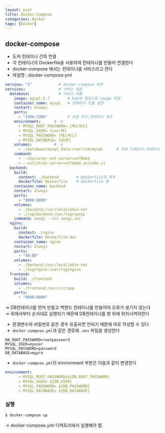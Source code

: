 ```yaml
---
layout: post
title: Docker-Compose
categories: Docker
tags: [Docker]
---
```


## docker-compose 
  * 도커 컨테이너 간의 연결
  * 각 컨테이너의 Dockerfile을 사용하여 컨테이너를 만들어 연결한다
  * docker-compose 에서는 컨테이너를 서비스라고 한다
  * 파일명 : docker-compose.yml

```yml
version: "3"            # docker-compose 버전
services:               # 서비스 묶음
  database:             # 서비스 이름
    image: mysql:5.7        # hub에 업로드된 image 파일
    container_name: mysql   # 컨테이너 이름 설정
    restart: always
    ports:
      - "3306:3306"         # 로컬 포트:컨테이너 포트
    environment:      # -e
      - MYSQL_ROOT_PASSWORD= {패스워드}
      - MYSQL_USER= {user명}
      - MYSQL_PASSWORD= {패스워드}
      - MYSQL_DATABASE= {db명}
    volumes:          # -v
      - ./database/mysql_data:/var/lib/mysql      # 외부 디렉토리:컨테이너 디렉토리
    command:
      - --character-set-server=utf8mb4
      - --collation-server=utf8mb4_unicode_ci
  backend:
    build: 
      context: ./backend        # Dockerfile의 위치
      dockerfile: Dockerfile    # Dockerfile 명
    container_name: backend
    restart: always
    ports:
      - "8000:8000"
    volumes:
      - ./backend:/usr/local/edix-net
      - ./log/backend:/var/log/uwsgi
    command: uwsgi --ini uwsgi.ini      
  nginx:
    build:
      context: ./nginx
      dockerfile: Dockerfile-dev
    container_name: nginx
    restart: always
    ports:
      - "80:80"
    volumes:
      - ./backend:/usr/local/edix-net
      - ./log/nginx:/var/log/nginx
  frontend:
    build: ./frontend
    volumes:
      - ./frontend:/usr/src/app  
    ports:
      - "8080:8080"
```
→ DB컨테이너를 먼저 만들고 백엔드 컨테이너를 만들어야 오류가 생기지 않는다  
→ 위에서부터 순서대로 실행되기 때문에 DB컨테이너를 맨 위에 위치시켜야한다


- 환경변수의 비밀번호 같은 경우 유출되면 안되기 때문에 따로 작성할 수 있다
- `docker-compose.yml`과 같은 경로에 `.env` 파일을 생성한다

```
DB_ROOT_PASSWORD=rootpassword
MYSQL_USER=myuser
MYSQL_PASSWORD=password
DB_DATABASE=mypro
```

- `docker-compose.yml`의 environment 부분은 다음과 같이 변경한다

```yml
environment:      
      - MYSQL_ROOT_PASSWORD=${DB_ROOT_PASSWORD}
      - MYSQL_USER= ${DB_USER}
      - MYSQL_PASSWORD= ${DB_PASSWORD}
      - MYSQL_DATABASE= ${DB_DATABASE}
```

### 실행

```bash
$ docker-compose up
```
→ docker-compose.yml 디렉토리에서 실행해야 함.